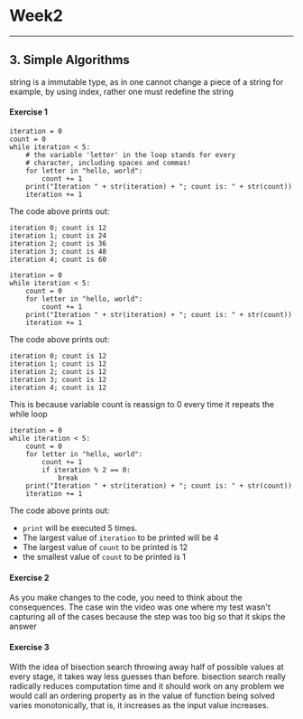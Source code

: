 # Week2
----
## 3. Simple Algorithms
string is a immutable type, as in one cannot change a piece of a string for example, by using index, rather one must redefine the string

#### Exercise 1

```
iteration = 0
count = 0
while iteration < 5:
    # the variable 'letter' in the loop stands for every
    # character, including spaces and commas!
    for letter in "hello, world":
        count += 1
    print("Iteration " + str(iteration) + "; count is: " + str(count))
    iteration += 1
```
The code above prints out:
```
iteration 0; count is 12
iteration 1; count is 24
iteration 2; count is 36
iteration 3; count is 48
iteration 4; count is 60
```

```
iteration = 0
while iteration < 5:
    count = 0
    for letter in "hello, world":
        count += 1
    print("Iteration " + str(iteration) + "; count is: " + str(count))
    iteration += 1
```

The code above prints out:
```
iteration 0; count is 12
iteration 1; count is 12
iteration 2; count is 12
iteration 3; count is 12
iteration 4; count is 12
```
This is because variable count is reassign to 0 every time it repeats the while loop

```
iteration = 0
while iteration < 5:
    count = 0
    for letter in "hello, world":
        count += 1
        if iteration % 2 == 0:
            break
    print("Iteration " + str(iteration) + "; count is: " + str(count))
    iteration += 1

```
The code above prints out:

+ ``` print ``` will be executed 5 times.
+ The largest value of ```iteration``` to be printed will be 4
+ The largest value of ```count``` to be printed is 12
+ the smallest value of ```count``` to be printed is 1

#### Exercise 2
As you make changes to the code, you need to think about the consequences. The case win the video was one where my test wasn't capturing all of the cases because the step was too big so that it skips the answer

#### Exercise 3
With the idea of bisection search throwing away half of possible values at every stage, it takes way less guesses than before.
bisection search really radically reduces computation time and it should work on any problem we would call an ordering property as in the value of function being solved varies monotonically, that is, it increases as the input value increases.
